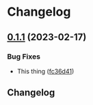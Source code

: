 # Changelog

## [0.1.1](https://github.com/Danwakeem/github-actions-test/compare/console-ui-v0.1.0...console-ui-v0.1.1) (2023-02-17)


### Bug Fixes

* This thing ([fc36d41](https://github.com/Danwakeem/github-actions-test/commit/fc36d41d969e5feb453566bdc3d5b5824da29067))

## Changelog
